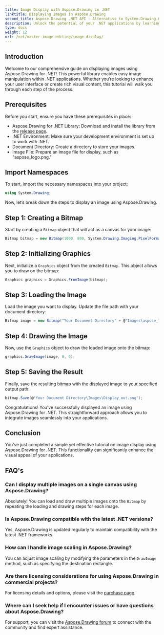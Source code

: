 ```yaml
---
title: Image Display with Aspose.Drawing in .NET
linktitle: Displaying Images in Aspose.Drawing
second_title: Aspose.Drawing .NET API - Alternative to System.Drawing.Common
description: Unlock the potential of your .NET applications by learning how to display images effortlessly using the Aspose.Drawing library. This comprehensive tutorial provides a clear, step-by-step guide.
type: docs
weight: 12
url: /net/master-image-editing/image-display/
---
```

## Introduction

Welcome to our comprehensive guide on displaying images using Aspose.Drawing for .NET! This powerful library enables easy image manipulation within .NET applications. Whether you’re looking to enhance your user interface or create rich visual content, this tutorial will walk you through each step of the process.

## Prerequisites

Before you start, ensure you have these prerequisites in place:

- Aspose.Drawing for .NET Library: Download and install the library from the [release page](https://releases.aspose.com/drawing/net/).
- .NET Environment: Make sure your development environment is set up to work with .NET.
- Document Directory: Create a directory to store your images.
- Image File: Prepare an image file for display, such as "aspose_logo.png."

## Import Namespaces

To start, import the necessary namespaces into your project:

```csharp
using System.Drawing;
```

Now, let’s break down the steps to display an image using Aspose.Drawing.

## Step 1: Creating a Bitmap

Start by creating a `Bitmap` object that will act as a canvas for your image:

```csharp
Bitmap bitmap = new Bitmap(1000, 800, System.Drawing.Imaging.PixelFormat.Format32bppPArgb);
```

## Step 2: Initializing Graphics

Next, initialize a `Graphics` object from the created `Bitmap`. This object allows you to draw on the bitmap:

```csharp
Graphics graphics = Graphics.FromImage(bitmap);
```

## Step 3: Loading the Image

Load the image you want to display. Update the file path with your document directory:

```csharp
Bitmap image = new Bitmap("Your Document Directory" + @"Images\aspose_logo.png");
```

## Step 4: Drawing the Image

Now, use the `Graphics` object to draw the loaded image onto the bitmap:

```csharp
graphics.DrawImage(image, 0, 0);
```

## Step 5: Saving the Result

Finally, save the resulting bitmap with the displayed image to your specified output path:

```csharp
bitmap.Save(@"Your Document Directory\Images\Display_out.png");
```

Congratulations! You’ve successfully displayed an image using Aspose.Drawing for .NET. This straightforward approach allows you to integrate images seamlessly into your applications.

## Conclusion

You’ve just completed a simple yet effective tutorial on image display using Aspose.Drawing for .NET. This functionality can significantly enhance the visual appeal of your applications.

## FAQ's

### Can I display multiple images on a single canvas using Aspose.Drawing?

Absolutely! You can load and draw multiple images onto the `Bitmap` by repeating the loading and drawing steps for each image.

### Is Aspose.Drawing compatible with the latest .NET versions?

Yes, Aspose.Drawing is updated regularly to maintain compatibility with the latest .NET frameworks.

### How can I handle image scaling in Aspose.Drawing?

You can adjust image scaling by modifying the parameters in the `DrawImage` method, such as specifying the destination rectangle.

### Are there licensing considerations for using Aspose.Drawing in commercial projects?

For licensing details and options, please visit the [purchase page](https://purchase.aspose.com/buy).

### Where can I seek help if I encounter issues or have questions about Aspose.Drawing?

For support, you can visit the [Aspose.Drawing forum](https://forum.aspose.com/c/diagram/17) to connect with the community and find expert assistance.
